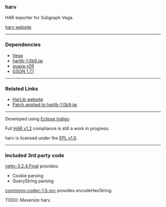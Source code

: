 ### harv
HAR exporter for Subgraph Vega.

[harv website](https://sites.google.com/site/consiliensharv/)

---

### Dependencies

* [Vega](https://github.com/subgraph/Vega)
* [harlib-1.0b9.jar](https://github.com/downloads/consiliens/harv/harlib-1.0b9.jar)
* [guava-r09](http://guava-libraries.googlecode.com/files/guava-r09.zip)
* [GSON 1.7.1](http://code.google.com/p/google-gson/downloads/detail?name=google-gson-1.7.1-release.zip&can=2&q=)

---

### Related Links

* [HarLib website](https://sites.google.com/site/frogthinkerorg/projects/harlib)
* [Patch applied to harlib-1.0b9.jar](https://gist.github.com/1192079)

---

Developed using [Eclipse Indigo](http://www.eclipse.org/downloads/).

Full [HAR v1.2](http://www.softwareishard.com/blog/har-12-spec) compliance is still a work in progress.

harv is licensed under the [EPL v1.0](http://www.eclipse.org/legal/epl-v10.html).

---

### Included 3rd party code

[netty-3.2.4.Final](https://github.com/netty/netty) provides:

* Cookie parsing 
* QueryString parsing

[commons-codec-1.5-src](http://commons.apache.org/codec/download_codec.cgi) provides encodeHexString.

TODO: Mavenize harv.
